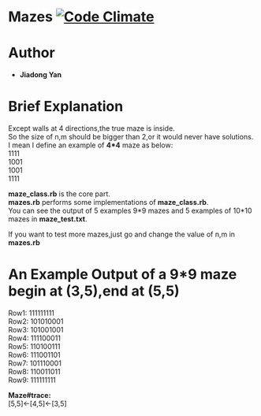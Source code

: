 # Mazes [![Code Climate](https://codeclimate.com/github/FrankYan93/mazes/badges/gpa.svg)](https://codeclimate.com/github/FrankYan93/mazes)

# Author
+ **Jiadong Yan**

# Brief Explanation
Except walls at 4 directions,the true maze is inside.  
So the size of n,m should be bigger than 2,or it would never have solutions.
I mean I define an example of **4\*4** maze as below:  
1111  
1001  
1001  
1111  

**maze_class.rb** is the core part.  
**mazes.rb** performs some implementations of **maze_class.rb**.  
You can see the output of 5 examples 9\*9 mazes and 5 examples of 10\*10 mazes in **maze_test.txt**.  

If you want to test more mazes,just go and change the value of n,m in **mazes.rb**   

# An Example Output of a 9*9 maze begin at (3,5),end at (5,5)
Row1: 111111111  
Row2: 101010001  
Row3: 101001001  
Row4: 111100011  
Row5: 110100111  
Row6: 111001101  
Row7: 101110001  
Row8: 110011011  
Row9: 111111111  


**Maze#trace:**  
[5,5]<-[4,5]<-[3,5]
